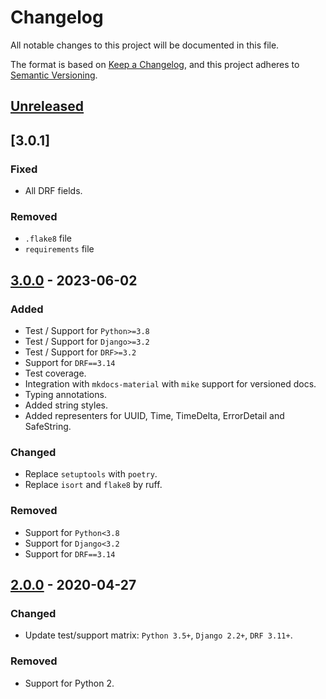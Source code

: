 # Changelog

All notable changes to this project will be documented in this file.

The format is based on [Keep a Changelog](https://keepachangelog.com/en/1.0.0/),
and this project adheres to [Semantic Versioning](https://semver.org/spec/v2.0.0.html).

## [Unreleased]

## [3.0.1]

### Fixed

- All DRF fields.

### Removed

- `.flake8` file
- `requirements` file

## [3.0.0] - 2023-06-02

### Added

- Test / Support for `Python>=3.8`
- Test / Support for `Django>=3.2`
- Test / Support for `DRF>=3.2`
- Support for `DRF==3.14`
- Test coverage.
- Integration with `mkdocs-material` with `mike` support for versioned docs.
- Typing annotations.
- Added string styles.
- Added representers for UUID, Time, TimeDelta, ErrorDetail and SafeString.

### Changed

- Replace `setuptools` with `poetry`.
- Replace `isort` and `flake8` by ruff.

### Removed

- Support for `Python<3.8`
- Support for `Django<3.2`
- Support for `DRF==3.14`

## [2.0.0] - 2020-04-27

### Changed

- Update test/support matrix: `Python 3.5+`, `Django 2.2+`, `DRF 3.11+`.

### Removed

- Support for Python 2.


[unreleased]: https://github.com/Qu4tro/django-rest-framework-yaml/compare/3.0.0...HEAD
[3.0.0]: https://github.com/Qu4tro/django-rest-framework-yaml/releases/tag/3.0.0
[2.0.0]: https://github.com/jpadilla/django-rest-framework-yaml/releases/tag/2.0.0

